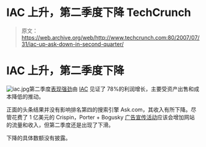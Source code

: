 # IAC 上升，第二季度下降 TechCrunch

> 原文：<https://web.archive.org/web/http://www.techcrunch.com:80/2007/07/31/iac-up-ask-down-in-second-quarter/>

# IAC 上升，第二季度下降

![iac.jpg](img/9d65c67930b83c457081f50efe38ba63.png)第二季度[表现强劲](https://web.archive.org/web/20221203094830/http://www.iac.com/index/news/press/IAC/press_release_detail.htm?id=8482)由 [IAC](https://web.archive.org/web/20221203094830/http://www.iac.com/) 见证了 78%的利润增长，主要受资产出售和成本降低的推动。

正面的头条结果并没有影响排名第四的搜索引擎 Ask.com，其收入有所下降。尽管花费了 1 亿美元的 Crispin，Porter + Bogusky [广告宣传活动](https://web.archive.org/web/20221203094830/http://www.beta.techcrunch.com/2007/05/04/ask-is-the-algorithm-working/)应该会增加网站的流量和收入，但第二季度还是出现了下滑。

下降的具体数额没有披露。